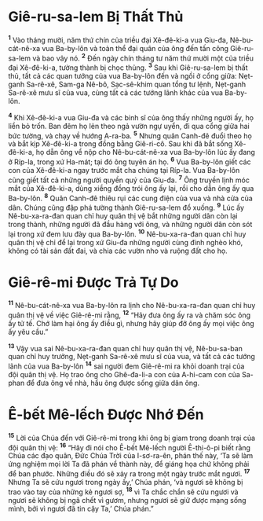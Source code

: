 # Giê-ru-sa-lem Bị Thất Thủ
<sup><b>1</b></sup> Vào tháng mười, năm thứ chín của triều đại Xê-đê-ki-a vua Giu-đa, Nê-bu-cát-nê-xa vua Ba-by-lôn và toàn thể đại quân của ông đến tấn công Giê-ru-sa-lem và bao vây nó. <sup><b>2</b></sup> Ðến ngày chín tháng tư năm thứ mười một của triều đại Xê-đê-ki-a, tường thành bị chọc thủng. <sup><b>3</b></sup> Sau khi Giê-ru-sa-lem bị thất thủ, tất cả các quan tướng của vua Ba-by-lôn đến và ngồi ở cổng giữa: Nẹt-ganh Sa-rê-xê, Sam-ga Nê-bô, Sạc-sê-khim quan tổng tư lệnh, Nẹt-ganh Sa-rê-xê mưu sĩ của vua, cùng tất cả các tướng lãnh khác của vua Ba-by-lôn.

<sup><b>4</b></sup> Khi Xê-đê-ki-a vua Giu-đa và các binh sĩ của ông thấy những người ấy, họ liền bỏ trốn. Ban đêm họ lẻn theo ngả vườn ngự uyển, đi qua cổng giữa hai bức tường, và chạy về hướng A-ra-ba. <sup><b>5</b></sup> Nhưng quân Canh-đê đuổi theo họ và bắt kịp Xê-đê-ki-a trong đồng bằng Giê-ri-cô. Sau khi đã bắt sống Xê-đê-ki-a, họ dẫn ông về nộp cho Nê-bu-cát-nê-xa vua Ba-by-lôn lúc ấy đang ở Ríp-la, trong xứ Ha-mát; tại đó ông tuyên án họ. <sup><b>6</b></sup> Vua Ba-by-lôn giết các con của Xê-đê-ki-a ngay trước mắt cha chúng tại Ríp-la. Vua Ba-by-lôn cũng giết tất cả những người quyền quý của Giu-đa. <sup><b>7</b></sup> Ông truyền lịnh móc mắt của Xê-đê-ki-a, dùng xiềng đồng trói ông ấy lại, rồi cho dẫn ông ấy qua Ba-by-lôn. <sup><b>8</b></sup> Quân Canh-đê thiêu rụi các cung điện của vua và nhà cửa của dân. Chúng cũng đập phá tường thành Giê-ru-sa-lem đổ xuống. <sup><b>9</b></sup> Lúc ấy Nê-bu-xa-ra-đan quan chỉ huy quân thị vệ bắt những người dân còn lại trong thành, những người đã đầu hàng với ông, và những người dân còn sót lại trong xứ đem lưu đày qua Ba-by-lôn. <sup><b>10</b></sup> Nê-bu-xa-ra-đan quan chỉ huy quân thị vệ chỉ để lại trong xứ Giu-đa những người cùng đinh nghèo khó, không có tài sản đất đai, và chia các vườn nho và ruộng đất cho họ.

# Giê-rê-mi Ðược Trả Tự Do
<sup><b>11</b></sup> Nê-bu-cát-nê-xa vua Ba-by-lôn ra lịnh cho Nê-bu-xa-ra-đan quan chỉ huy quân thị vệ về việc Giê-rê-mi rằng, <sup><b>12</b></sup> “Hãy đưa ông ấy ra và chăm sóc ông ấy tử tế. Chớ làm hại ông ấy điều gì, nhưng hãy giúp đỡ ông ấy mọi việc ông ấy yêu cầu.”

<sup><b>13</b></sup> Vậy vua sai Nê-bu-xa-ra-đan quan chỉ huy quân thị vệ, Nê-bu-sa-ban quan chỉ huy trưởng, Nẹt-ganh Sa-rê-xê mưu sĩ của vua, và tất cả các tướng lãnh của vua Ba-by-lôn <sup><b>14</b></sup> sai người đem Giê-rê-mi ra khỏi doanh trại của đội quân thị vệ. Họ trao ông cho Ghê-đa-li-a con của A-hi-cam con của Sa-phan để đưa ông về nhà, hầu ông được sống giữa dân ông.

# Ê-bết Mê-lếch Ðược Nhớ Ðến
<sup><b>15</b></sup> Lời của Chúa đến với Giê-rê-mi trong khi ông bị giam trong doanh trại của đội quân thị vệ: <sup><b>16</b></sup> “Hãy đi nói cho Ê-bết Mê-lếch người Ê-thi-ô-pi biết rằng Chúa các đạo quân, Ðức Chúa Trời của I-sơ-ra-ên, phán thế này, ‘Ta sẽ làm ứng nghiệm mọi lời Ta đã phán về thành này, để giáng họa chứ không phải để ban phước. Những điều đó sẽ xảy ra trong một ngày trước mắt ngươi. <sup><b>17</b></sup> Nhưng Ta sẽ cứu ngươi trong ngày ấy,’ Chúa phán, ‘và ngươi sẽ không bị trao vào tay của những kẻ ngươi sợ, <sup><b>18</b></sup> vì Ta chắc chắn sẽ cứu ngươi và ngươi sẽ không bị ngã chết vì gươm, nhưng ngươi sẽ giữ được mạng sống mình, bởi vì ngươi đã tin cậy Ta,’ Chúa phán.”

